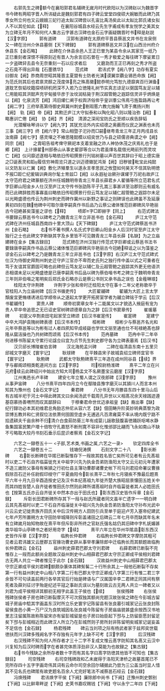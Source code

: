 <!-- { "loadSidebar": true } -->
　　右郭先生之碑额今在襄阳郭君名辅碑无嵗月时代欧阳以为汉碑赵以为魏晋字书今碑有两昭字晋人所讳疑此是魏刻郭君有四子碑云堂堂四俊硕大婉敏而此碑乃其季女所立何也又云娥娥三妃行追太姒汉碑尝以孔宙比禹汤矣此以太姒比郭氏诸女拟人不以其伦如此【释】
　　在襄阳谷城县水经云先生字甫成有孝友悦学之美其女为立碑无年月不知何代人集古云字甚古汉碑也金石云字画疑魏晋时书释是赵説【汉字原】
　　郭有道碑
　　汉郭有道碑在太原府平晋县蔡邕文并书在龙泉侧　又一碑在汾州介休县墓侧【天下碑録】
　　郭有道碑蔡邕文并汉在山西汾州府介休县东【金石略】
　　此碑在介休县余邑人王正巳曽为某县令余从其家觅一纸乃正巳重刻者深恨不得原刻近有晋人为余言旧石曽在一秀才极爱之每往碑下摩娑累日一夕盗碑舁去县令无奈重刻一石以应求者后
　　又磨泐而王正巳再刻之秀才所盗之石竟不得出异哉【石墨镌华】
　　范式碑
　　君讳式字【阙八字】功存有夏实曰御龙【阙】胙商周世昭其隆晋主夏盟有士防者光演谟翼崇覇业锡邑命族【阙】为范氏则其后也君禀灵醇之茂度体亮之殊髙徽懿恭明允笃恕九德靡爽百行渊备道耽艺恢韬坟籍探啧研机罔深不入若乃立徳隆礼树节实真志谅足以弼国笃友足以辅仁用能昭其洪懿声充宇甸接华彦于汝坟润枯毙于荆汉超管鲍之遐踪信灵谇乎炳焕是以【阙】化泉流芳【阙】鸿旧燿仁阐于权舆济俗侔乎皇训羣公伟焉弓旌盈路再让考【阙二字】三府举髙第侍御史拜冀州刺史剔瑕慝六教允施翰飞肃于鹰扬兴荆【阙】　轨【阙】帝【阙】其勲迁庐江大守拟泰和以陶化昭八则以隆治弥【阙】略惠训亡倦【阙】　协【阙】齐【阙】　清源之深闳宝防氏之至顺以疾告辞韬
　　光潜耀咏琴诗以宁【阙九字】其犹充洽外内实绍德之奥薮而仪民之渊表也未亮三事【阙三字】终【阙六字】常山相暨子汜孙而□嗣继粤青龙三年正月丙戌县长汝南薛【阙七字】感灵墠之不飨思隆懿模以绍奕世乃与县之硕儒咨典谟之中【阙】同宗【阙】　　之胄昭告祖考俾守厥祀本支着宣融之祚人神协休茂之庆焉礼也于是郷【阙】　上计掾翟州部泰山从事史翟邵等佥以为君虽煇名载借光飏前列而灵坟亡【阙】仪问靡述遂相与略依旧传昭撰景行刋铭树墓以声百世其辞曰于昭上德实唐之□诞表灵和蹈履信穷神周览只道之训迈德徽犹鸿渐【阙】旧秽彼毗宝此纯懿以文防友以仁翼【阙】敷化济殖羣生以遂永言孝思民之攸暨如何昊天不信其轨明徳不报□距亡纪爰辑训典询尔髦士育兹□【阙】以永遐祉诒厥孙谋燿于万祀右故庐江太守范府君之碑篆额在济州任城魏明帝青龙三年县长薛君乡人翟循等所立范君名式字巨卿山阳金乡人仕汉至庐江太守传书张劭陈平子孔嵩三事甚详至治郡则云有威名而已此碑辞胜而事寡虽曰略依旧传昭撰景行但云笃友足以辅仁超管鲍之遐踪尔未足以光飏盛德也传云为荆州刺史而碑作冀州以新野之事证之则碑误也此碑虽不及延康黄初四刻在魏他碑中可取尔唐李嗣真作书后品乃云蔡公诸体惟范巨卿碑风华艳丽古今冠絶甚矣藻鉴之谬也【释】
　　啧即字□即赫字【同上】
　　右范式碑法书要録云蔡邕书今以碑考之乃魏青龙三年立非邕书也【金石释】
　　庐江太守范式碑在济州任城县西南四十里大顶山【天下碑録】
　　庐江太守范式碑蔡邕书济州【金石略】
　　右书不著书撰人名氏式字巨卿山阳金乡人后汉时官至庐江太守独行之士也此碑文字断缺其字及乡里皆不可见魏青龙三年县长薛【名缺】为之立庙建碑在金乡【集古録目】
　　范式碑在济州汉独行传范式字巨卿或云蔡邕书法书要録唐李嗣真作书品云蔡公诸体惟范巨卿碑风华艳丽古今冠絶释诋之以为藻鉴之谬金石云以碑考之乃是魏青龙三年立非邕书也【汉字原】右汉庐江太守范式碑式仕汉为侍御史拜荆州刺史迁守庐江官亦不卑而史氏列之独行传中盖以式之可重者在笃于友谊其官爵固可略也此碑但云笃友足以辅仁及云超管鲍之遐踪其外更无他语洪丞相谓未足以光飏盛徳是已唐李嗣真书后品以碑为蔡伯喈书考之碑立于魏明帝青龙三年则非伯喈之笔明矣后郑氏金石略亦云是蔡公书则又承书品之误也【金薤琳琅】
　　桂阳太守许荆碑
　　许荆字少张和帝时迁桂阳太守在事十二年父老称歌卒于官桂阳人为立庙树碑【后汉书循吏传】
　　大匠翟鬴碑
　　翟鬴为大匠上言太学頽废宜更脩缮诱进后学顺帝从之遂起太学更开拓房室学者为鬴立碑铭于学云【后汉书翟鬴传】
　　窦贵人碑
　　顺帝初窦章女年十二能属文以才貌选入掖庭有宠为贵人早卒帝追思之无已诏史官树碑颂德章自为之辞【后汉书窦章传】
　　崔瑗墓碑
　　初寔父卒剽卖田宅起冡茔立碑颂【后汉书崔寔传】
　　崔寔碑
　　寔建宁中卒大鸿胪袁隗树碑表德【后汉书本传】
　　桓彬碑
　　桓彬少与蔡邕齐名光和元年卒蔡邕等以为彬有过人者四夙知早成岐嶷也学优文丽至通也仕不茍禄絶髙也辞隆从窳洁操也乃共树碑而颂焉【后汉书本传】
　　范冉墓碑
　　范冉中平二年卒何进移书陈留太守累行论諡佥曰宜为贞节先生刺史郡守各为立碑表墓焉【后汉书】
　　汉贝邱长博陵崔伯言碑
　　汉北海苑孟兴碑
　　二碑在临清县东南十五里贝邱城文字磨灭【寰宇记】
　　耿球碑
　　在平棘县宋子故城袁绍立碑师宜官书【寰宇记】
　　耿勲碑
　　武都太守耿勲碑熹平三年造在成州同谷县【续】界字与郙阁颂相类乾道间方出【汉字原】
　　司校尉杨淮碑
　　熹平二年立在兴元府续云此碑绍兴中始出方知大司杨孟文不名厥墨宝云磨崖【汉字原】
　　江州夷邑长卢丰碑
　　建安七年立蜀人谓之汉夜郎碑【汉字原】
　　豫州从事尹宙碑
　　八分书熹平四年四月立今在鄢陵县豫字磨灭以其頴川人而言本州知其为豫州也【金石文字记】
　　秦君碑
　　八分书无年月滕县东四十里马山后有古城半圯于河土中得此碑其文曰余闻汤武千载周孔异世以义相髙况余天禄践迹遵基窃慕扬善喟然而叹其鄙辞曰
　　于穆秦君命世优迈承祖皇【缺】裔出睾【缺】纪行録功必本其初维君总角励志仲尼从容六艺【缺】佃田畴升阶英妙转典蒸黎为政崇博五教并和仁贤叙位法依萧何囹圄空虚乡无逋逃凡百肃雍莫不率从境内既宁路不拾遗耕夫千亩余种不归清介白食茹防葵三年有成婴儿謡歌鼓腹喜徳踊跃呕唏水静鱼集国富民繁户増十倍牧守孔嘉怒不断刑寛不容非化惟邠邵比翮而飞永如南山不缺不亏略取大较丹书刻石垂示后昆识者察焉【金石文字记】

　　六艺之一録卷五十一
<子部,艺术类,书画之属,六艺之一录>
　　钦定四库全书
　　六艺之一録卷五十二　　　　钱塘倪涛撰
　　石刻文字二十八
　　彰长断碑
　　右彰长断碑在华隂已断裂惟存下一叚故其姓名皆亡矣所可见者有云先髙祖时以吏二千石自齐临菑徙充关中祖字兴先为执金吾弟防渔阳太守又云元初元年遭家不造三嵗防父事母有柴頴之行初仕县主簿功曹郡诸曹史帐下司马刘君招命署议曹掾假除百石迁补任尉假印绶守广平夏曲阳令彰长熹平二年秋七月寝疾不豫最后题熹平六年十月九日辛酉造按史记及汉书本纪髙祖九年徙齐楚大族昭屈景懐田五姓关中而其四姓皆楚人自齐徙者惟田氏尔然则此碑所谓髙祖时自齐临菑徙者其人必姓田氏也【按第五氏亦云自齐徙关中然本亦出于田氏也】彰东西汉史皆作斥章【金石録】
　　斥彰长田君断碑所存其下一叚与赵氏所蔵者同文虽半亡遗字一一明白碑云其先髙祖时以吏二千石自齐临淄徙关中祖兴先为执金吾弟防渔阳太守孙布光武中兴云云史记徙贵族齐田氏关中后汉传朔方人田防引兵至单于庭迎卢芳入塞帝纪建武七年卢芳所置朔方太守田防举城降则斥彰盖诸田之后碑云二年七月卒而缺其年名末有立碑嵗月始知物故在熹平年但斥彰非所终之官赵氏强名姑仍其旧碑中字札妩媚甚类华祖华山亭碑书之者好用竒字【续】
　　熹平六年立在华州华隂县彰东西汉史皆作斥章【汉字原】
　　临朐长仲君碑
　　右临朐长仲君碑文字摩防其粗可见者云君讳雄又云歴郡五官掾功曹史辟从事举孝廉除郎中迁临朐长而其额题故临朐长仲君碑云【金石】
　　益州刺史薛君巴郡太守刘君碑
　　右薛君碑已断裂不完惟存上一叚而此额尚全题故汉益州刺史中山相薛君巴郡太守宗正卿成平侯相刘君碑古无两人共立一碑者惟见于此尔【金石録】
　　汉故益州刺史中山相薛君巴郡太守宗正卿成平侯刘君碑额颇杂篆体其碑髣髴二十行所余其上一叚他石断裂不存矣第一行有益州刺史中山相八字第二行有巴郡太守宗正卿成八字第三行有惟二君三字余皆不可句读盖前两行各举其官后行始是碑语与广汉属国辛李二君碑正同其间有祭死者及薛刘征讨字殆是纪述平冦之事赵氏误以为墓刻故云古无两人共立一碑者又以刘君为成平侯相详其额初无相字此盖王子侯也【续】
　　张侯残碑
　　右张侯残碑张侯者子房也碑已断裂摩灭不可次叙独其额尚完题汉故张侯之碑在今彭城古留城子房庙中騐其字画盖东汉时所立乐史寰宇记陈留县有张良墓引城冡记云张良封陈留侯食邑小黄一万尸汉为良筑城因名张良城今陈留有子房庙庙貌甚盛余按西汉书地里志注留属陈故称陈留宋亦有留彭城留是也子房曰始臣起下邳与上防留臣愿封留足矣下邳与彭城相近而此碑汉人所立乃在彭城然则子房所封非陈留明矣城冡记诞妄盖不足信也【金石録】
　　杨君残碑
　　碑云当刘项之际有杨武者家于兹邦奕世载徳扶而兴汉碑多残阙名字不存独有元年字上缺不可考【汉字原】
　　后汉残碑
　　右汉残碑不知为何人所存者才三十二字不复成文惟云髙字防知其名髙又云汉中兴复知为后汉时碑而字在者甚完体质淳劲非汉人莫能为也故録之【集古録】
　　右书今残缺之余所存者数十字而有其名字曰髙字防徳其他皆不可知也【集古録目】
　　司空残碑
　　右司空残碑政和乙未嵗得于洛阳天津桥之故墓首尾已不完所存四十五字字画竒伟其词有云命尔司空余回尔辅据此乃尝为三公盖当时显人惜其不见名氏也碑隂有故吏题名百余人尤完好笔法不减蔡邕石经云【金石録】
　　冯焕残碑
　　君讳焕字平侯【下阙】廉除郎中尚书【下阙】迁豫州刺史鄄别【下阙】以比鲜卑畔逆【下阙】史荚书嘉叹赐钱【下阙】守以永宁二年四【下阙】
